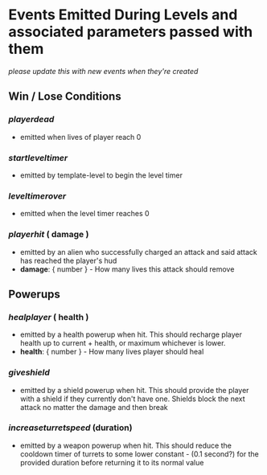 # Events Emitted During Levels and associated parameters passed with them
*please update this with new events when they're created*

## **Win / Lose Conditions**

### *playerdead*
* emitted when lives of player reach 0

### *startleveltimer*
* emitted by template-level to begin the level timer

### *leveltimerover*
* emitted when the level timer reaches 0

### *playerhit* ( damage )
* emitted by an alien who successfully charged an attack and said attack has reached
the player's hud
* **damage**: { number } - How many lives this attack should remove


## **Powerups**

### *healplayer* ( health )
* emitted by a health powerup when hit. This should recharge player health up to current +
health, or maximum whichever is lower.
* **health**: { number } - How many lives player should heal

### *giveshield*
* emitted by a shield powerup when hit. This should provide the player with a shield
if they currently don't have one. Shields block the next attack no matter the damage
and then break

### *increaseturretspeed* (duration)
* emitted by a weapon powerup when hit. This should reduce the cooldown timer of
turrets to some lower constant - (0.1 second?) for the provided duration before
returning it to its normal value
